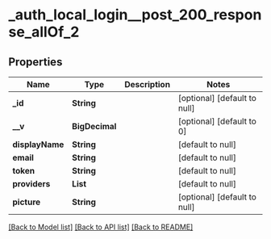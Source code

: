 # \_auth_local_login\_\_post_200_response_allOf_2

## Properties

| Name            | Type           | Description | Notes                        |
| --------------- | -------------- | ----------- | ---------------------------- |
| **\_id**        | **String**     |             | [optional] [default to null] |
| **\_\_v**       | **BigDecimal** |             | [optional] [default to 0]    |
| **displayName** | **String**     |             | [default to null]            |
| **email**       | **String**     |             | [default to null]            |
| **token**       | **String**     |             | [default to null]            |
| **providers**   | **List**       |             | [default to null]            |
| **picture**     | **String**     |             | [optional] [default to null] |

[[Back to Model list]](../README.md#documentation-for-models) [[Back to API list]](../README.md#documentation-for-api-endpoints) [[Back to README]](../README.md)
